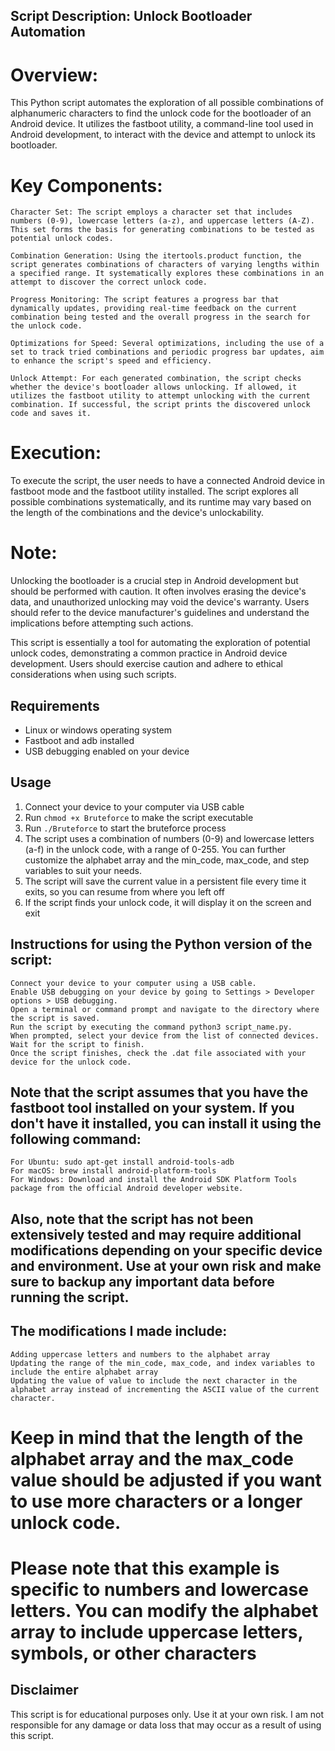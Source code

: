 ## Script Description: Unlock Bootloader Automation

# Overview:
This Python script automates the exploration of all possible combinations of alphanumeric characters to find the unlock code for the bootloader of an Android device. It utilizes the fastboot utility, a command-line tool used in Android development, to interact with the device and attempt to unlock its bootloader.

# Key Components:

    Character Set: The script employs a character set that includes numbers (0-9), lowercase letters (a-z), and uppercase letters (A-Z). This set forms the basis for generating combinations to be tested as potential unlock codes.

    Combination Generation: Using the itertools.product function, the script generates combinations of characters of varying lengths within a specified range. It systematically explores these combinations in an attempt to discover the correct unlock code.

    Progress Monitoring: The script features a progress bar that dynamically updates, providing real-time feedback on the current combination being tested and the overall progress in the search for the unlock code.

    Optimizations for Speed: Several optimizations, including the use of a set to track tried combinations and periodic progress bar updates, aim to enhance the script's speed and efficiency.

    Unlock Attempt: For each generated combination, the script checks whether the device's bootloader allows unlocking. If allowed, it utilizes the fastboot utility to attempt unlocking with the current combination. If successful, the script prints the discovered unlock code and saves it.

# Execution:
To execute the script, the user needs to have a connected Android device in fastboot mode and the fastboot utility installed. The script explores all possible combinations systematically, and its runtime may vary based on the length of the combinations and the device's unlockability.

# Note:
Unlocking the bootloader is a crucial step in Android development but should be performed with caution. It often involves erasing the device's data, and unauthorized unlocking may void the device's warranty. Users should refer to the device manufacturer's guidelines and understand the implications before attempting such actions.

This script is essentially a tool for automating the exploration of potential unlock codes, demonstrating a common practice in Android device development. Users should exercise caution and adhere to ethical considerations when using such scripts.

## Requirements

- Linux or windows operating system
- Fastboot and adb installed
- USB debugging enabled on your device

## Usage

1. Connect your device to your computer via USB cable
2. Run `chmod +x Bruteforce` to make the script executable
3. Run `./Bruteforce` to start the bruteforce process
4. The script uses a combination of numbers (0-9) and lowercase letters (a-f) in the unlock code, with a range of 0-255. You can further customize the alphabet array and the min_code, max_code, and step variables to suit your needs.
5. The script will save the current value in a persistent file every time it exits, so you can resume from where you left off
6. If the script finds your unlock code, it will display it on the screen and exit

## Instructions for using the Python version of the script:

    Connect your device to your computer using a USB cable.
    Enable USB debugging on your device by going to Settings > Developer options > USB debugging.
    Open a terminal or command prompt and navigate to the directory where the script is saved.
    Run the script by executing the command python3 script_name.py.
    When prompted, select your device from the list of connected devices.
    Wait for the script to finish.
    Once the script finishes, check the .dat file associated with your device for the unlock code.

## Note that the script assumes that you have the fastboot tool installed on your system. If you don't have it installed, you can install it using the following command:

    For Ubuntu: sudo apt-get install android-tools-adb
    For macOS: brew install android-platform-tools
    For Windows: Download and install the Android SDK Platform Tools package from the official Android developer website.

## Also, note that the script has not been extensively tested and may require additional modifications depending on your specific device and environment. Use at your own risk and make sure to backup any important data before running the script.



## The modifications I made include:

    Adding uppercase letters and numbers to the alphabet array
    Updating the range of the min_code, max_code, and index variables to include the entire alphabet array
    Updating the value of value to include the next character in the alphabet array instead of incrementing the ASCII value of the current character.



# Keep in mind that the length of the alphabet array and the max_code value should be adjusted if you want to use more characters or a longer unlock code.

# Please note that this example is specific to numbers and lowercase letters. You can modify the alphabet array to include uppercase letters, symbols, or other characters

## Disclaimer

This script is for educational purposes only. Use it at your own risk. I am not responsible for any damage or data loss that may occur as a result of using this script.

